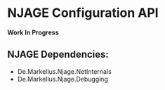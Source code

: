 # NJAGE Configuration API

**Work In Progress**

## NJAGE Dependencies:

* De.Markellus.Njage.NetInternals
* De.Markellus.Njage.Debugging